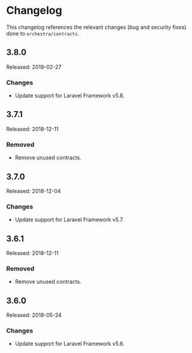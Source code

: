 # Changelog

This changelog references the relevant changes (bug and security fixes) done to `orchestra/contracts`.

## 3.8.0

Released: 2019-02-27

### Changes

* Update support for Laravel Framework v5.8.

## 3.7.1

Released: 2018-12-11

### Removed

* Remove unused contracts.

## 3.7.0

Released: 2018-12-04

### Changes

* Update support for Laravel Framework v5.7.

## 3.6.1

Released: 2018-12-11

### Removed

* Remove unused contracts.

## 3.6.0

Released: 2018-05-24

### Changes

* Update support for Laravel Framework v5.6.
